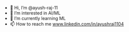 - 👋 Hi, I’m @ayush-raj-11
- 👀 I’m interested in AI/ML
- 🌱 I’m currently learning ML
- 📫 How to reach me www.linkedin.com/in/ayushraj1104


<!---
ayush-raj-11/ayush-raj-11 is a ✨ special ✨ repository because its `README.md` (this file) appears on your GitHub profile.
You can click the Preview link to take a look at your changes.
--->
